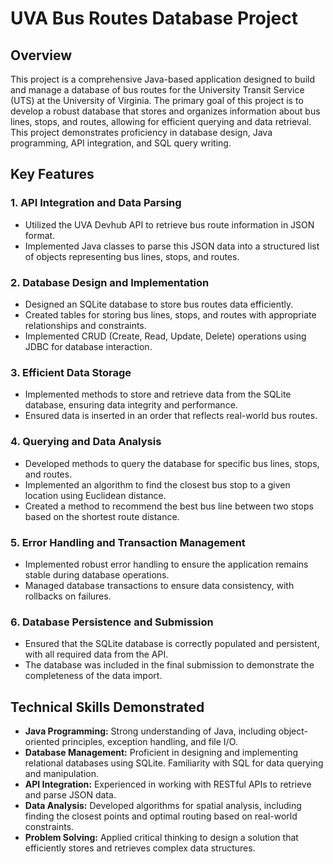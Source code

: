 # UVA Bus Routes Database Project

## Overview

This project is a comprehensive Java-based application designed to build and manage a database of bus routes for the University Transit Service (UTS) at the University of Virginia. The primary goal of this project is to develop a robust database that stores and organizes information about bus lines, stops, and routes, allowing for efficient querying and data retrieval. This project demonstrates proficiency in database design, Java programming, API integration, and SQL query writing.

## Key Features

### 1. API Integration and Data Parsing
   - Utilized the UVA Devhub API to retrieve bus route information in JSON format.
   - Implemented Java classes to parse this JSON data into a structured list of objects representing bus lines, stops, and routes.

### 2. Database Design and Implementation
   - Designed an SQLite database to store bus routes data efficiently.
   - Created tables for storing bus lines, stops, and routes with appropriate relationships and constraints.
   - Implemented CRUD (Create, Read, Update, Delete) operations using JDBC for database interaction.

### 3. Efficient Data Storage
   - Implemented methods to store and retrieve data from the SQLite database, ensuring data integrity and performance.
   - Ensured data is inserted in an order that reflects real-world bus routes.

### 4. Querying and Data Analysis
   - Developed methods to query the database for specific bus lines, stops, and routes.
   - Implemented an algorithm to find the closest bus stop to a given location using Euclidean distance.
   - Created a method to recommend the best bus line between two stops based on the shortest route distance.

### 5. Error Handling and Transaction Management
   - Implemented robust error handling to ensure the application remains stable during database operations.
   - Managed database transactions to ensure data consistency, with rollbacks on failures.

### 6. Database Persistence and Submission
   - Ensured that the SQLite database is correctly populated and persistent, with all required data from the API.
   - The database was included in the final submission to demonstrate the completeness of the data import.

## Technical Skills Demonstrated

- **Java Programming:** Strong understanding of Java, including object-oriented principles, exception handling, and file I/O.
- **Database Management:** Proficient in designing and implementing relational databases using SQLite. Familiarity with SQL for data querying and manipulation.
- **API Integration:** Experienced in working with RESTful APIs to retrieve and parse JSON data.
- **Data Analysis:** Developed algorithms for spatial analysis, including finding the closest points and optimal routing based on real-world constraints.
- **Problem Solving:** Applied critical thinking to design a solution that efficiently stores and retrieves complex data structures.
